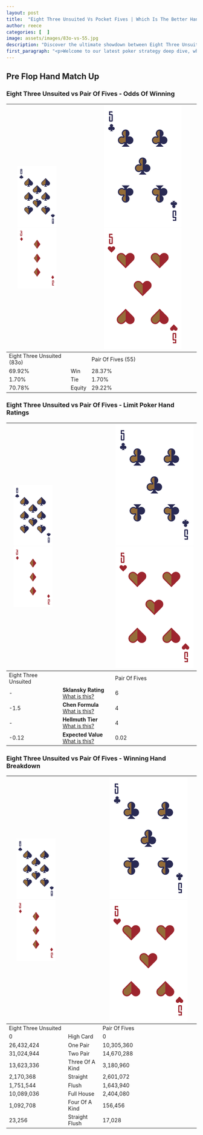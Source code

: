 ```yaml
---
layout: post
title:  "Eight Three Unsuited Vs Pocket Fives | Which Is The Better Hand In Poker? A Complete Guide"
author: reece
categories: [  ]
image: assets/images/83o-vs-55.jpg
description: "Discover the ultimate showdown between Eight Three Unsuited and Pair Of Fives in poker! Uncover the odds, strategies, and scenarios where one hand triumphs over the other. Get ready to up your poker game with this thrilling analysis."
first_paragraph: "<p>Welcome to our latest poker strategy deep dive, where we're pitting two distinct hands against each other in a high-stakes showdown: Eight Three Unsuited vs Pair Of Fives.</p><p>In the dynamic world of poker, every decision counts, and knowing which hand holds the upper hand is key to your success at the table.</p><p>In this article, we'll dissect these two hands, explore the scenarios where one dominates the other, and equip you with the knowledge to make strategic choices that can tip the odds in your favor.</p><p>Get ready to unravel the intriguing dynamics of these poker hands and elevate your game to new heights.</p>"
---
```




[comment]: # (sp0)

## Pre Flop Hand Match Up

<div class="table hand-ratings" markdown="1"> 



### Eight Three Unsuited vs Pair Of Fives - Odds Of Winning


    
| ![image info](assets/images/hand1/8.png) ![image info](assets/images/hand1/3o.png) |  | ![image info](assets/images/hand2/5.png) ![image info](assets/images/hand2/5o.png) |
| -------- | -------- | -------- |
| Eight Three Unsuited (83o) |  | Pair Of Fives (55) |
| 69.92% | Win | 28.37% |
| 1.70% | Tie | 1.70% |
| 70.78% | Equity | 29.22% |




[comment]: # (sp1)



### Eight Three Unsuited vs Pair Of Fives - Limit Poker Hand Ratings


    
| ![image info](assets/images/hand1/8.png) ![image info](assets/images/hand1/3o.png) |  | ![image info](assets/images/hand2/5.png) ![image info](assets/images/hand2/5o.png) |
| -------- | -------- | -------- |
| Eight Three Unsuited |  | Pair Of Fives |
| - | **Sklansky Rating** [What is this?](/sklansky-rating-explained) | 6 |
| -1.5 | **Chen Formula** [What is this?](/chen-formula-explained) | 4 |
| - | **Hellmuth Tier** [What is this?](/Hellmuth-tier-explained) | 4 |
| -0.12 | **Expected Value** [What is this?](/expected-value-explained) | 0.02 |




[comment]: # (sp2)



### Eight Three Unsuited vs Pair Of Fives - Winning Hand Breakdown


    
| ![image info](assets/images/hand1/8.png) ![image info](assets/images/hand1/3o.png) |  | ![image info](assets/images/hand2/5.png) ![image info](assets/images/hand2/5o.png) |
| -------- | -------- | -------- |
| Eight Three Unsuited |  | Pair Of Fives |
| 0 | High Card | 0 |
| 26,432,424 | One Pair | 10,305,360 |
| 31,024,944 | Two Pair | 14,670,288 |
| 13,623,336 | Three Of A Kind | 3,180,960 |
| 2,170,368 | Straight | 2,601,072 |
| 1,751,544 | Flush | 1,643,940 |
| 10,089,036 | Full House | 2,404,080 |
| 1,092,708 | Four Of A Kind | 156,456 |
| 23,256 | Straight Flush | 17,028 |




[comment]: # (sp3)



</div>

[comment]: # (sp4)



[comment]: # (sp5)

